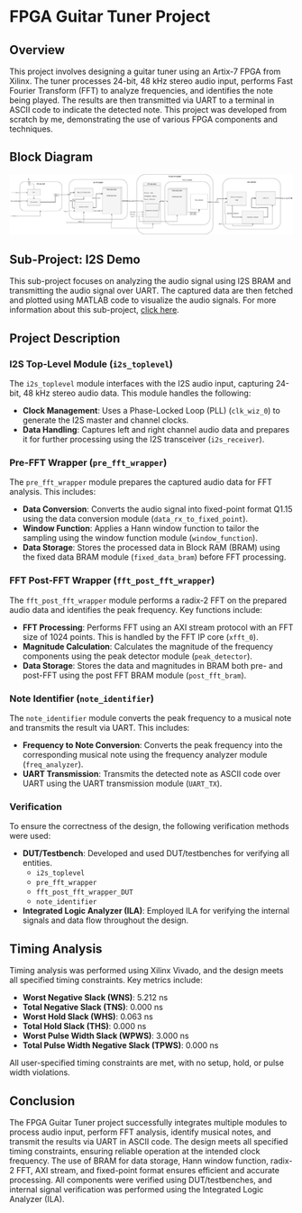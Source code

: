 # FPGA Guitar Tuner Project

## Overview
This project involves designing a guitar tuner using an Artix-7 FPGA from Xilinx. The tuner processes 24-bit, 48 kHz stereo audio input, performs Fast Fourier Transform (FFT) to analyze frequencies, and identifies the note being played. The results are then transmitted via UART to a terminal in ASCII code to indicate the detected note. This project was developed from scratch by me, demonstrating the use of various FPGA components and techniques.

## Block Diagram
![Block Diagram](note_tuner_block_diagram.drawio.png)

## Sub-Project: I2S Demo
This sub-project focuses on analyzing the audio signal using I2S BRAM and transmitting the audio signal over UART. The captured data are then fetched and plotted using MATLAB code to visualize the audio signals. For more information about this sub-project, [click here](https://github.com/dannydyl/FPGA-i2s-demo).

## Project Description

### I2S Top-Level Module (`i2s_toplevel`)
The `i2s_toplevel` module interfaces with the I2S audio input, capturing 24-bit, 48 kHz stereo audio data. This module handles the following:
- **Clock Management**: Uses a Phase-Locked Loop (PLL) (`clk_wiz_0`) to generate the I2S master and channel clocks.
- **Data Handling**: Captures left and right channel audio data and prepares it for further processing using the I2S transceiver (`i2s_receiver`).

### Pre-FFT Wrapper (`pre_fft_wrapper`)
The `pre_fft_wrapper` module prepares the captured audio data for FFT analysis. This includes:
- **Data Conversion**: Converts the audio signal into fixed-point format Q1.15 using the data conversion module (`data_rx_to_fixed_point`).
- **Window Function**: Applies a Hann window function to tailor the sampling using the window function module (`window_function`).
- **Data Storage**: Stores the processed data in Block RAM (BRAM) using the fixed data BRAM module (`fixed_data_bram`) before FFT processing.

### FFT Post-FFT Wrapper (`fft_post_fft_wrapper`)
The `fft_post_fft_wrapper` module performs a radix-2 FFT on the prepared audio data and identifies the peak frequency. Key functions include:
- **FFT Processing**: Performs FFT using an AXI stream protocol with an FFT size of 1024 points. This is handled by the FFT IP core (`xfft_0`).
- **Magnitude Calculation**: Calculates the magnitude of the frequency components using the peak detector module (`peak_detector`).
- **Data Storage**: Stores the data and magnitudes in BRAM both pre- and post-FFT using the post FFT BRAM module (`post_fft_bram`).

### Note Identifier (`note_identifier`)
The `note_identifier` module converts the peak frequency to a musical note and transmits the result via UART. This includes:
- **Frequency to Note Conversion**: Converts the peak frequency into the corresponding musical note using the frequency analyzer module (`freq_analyzer`).
- **UART Transmission**: Transmits the detected note as ASCII code over UART using the UART transmission module (`UART_TX`).

### Verification
To ensure the correctness of the design, the following verification methods were used:
- **DUT/Testbench**: Developed and used DUT/testbenches for verifying all entities.
  - `i2s_toplevel`
  - `pre_fft_wrapper`
  - `fft_post_fft_wrapper_DUT`
  - `note_identifier`
- **Integrated Logic Analyzer (ILA)**: Employed ILA for verifying the internal signals and data flow throughout the design.

## Timing Analysis
Timing analysis was performed using Xilinx Vivado, and the design meets all specified timing constraints. Key metrics include:
- **Worst Negative Slack (WNS)**: 5.212 ns
- **Total Negative Slack (TNS)**: 0.000 ns
- **Worst Hold Slack (WHS)**: 0.063 ns
- **Total Hold Slack (THS)**: 0.000 ns
- **Worst Pulse Width Slack (WPWS)**: 3.000 ns
- **Total Pulse Width Negative Slack (TPWS)**: 0.000 ns

All user-specified timing constraints are met, with no setup, hold, or pulse width violations.


## Conclusion
The FPGA Guitar Tuner project successfully integrates multiple modules to process audio input, perform FFT analysis, identify musical notes, and transmit the results via UART in ASCII code. The design meets all specified timing constraints, ensuring reliable operation at the intended clock frequency. The use of BRAM for data storage, Hann window function, radix-2 FFT, AXI stream, and fixed-point format ensures efficient and accurate processing. All components were verified using DUT/testbenches, and internal signal verification was performed using the Integrated Logic Analyzer (ILA).
